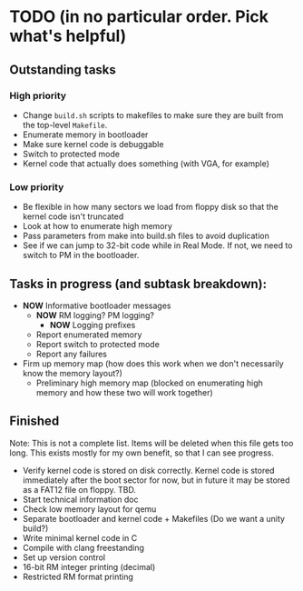 # TODO (in no particular order. Pick what's helpful)

## Outstanding tasks

### High priority

- Change `build.sh` scripts to makefiles to make sure they are built from the top-level `Makefile`.
- Enumerate memory in bootloader
- Make sure kernel code is debuggable
- Switch to protected mode
- Kernel code that actually does something (with VGA, for example)

### Low priority

- Be flexible in how many sectors we load from floppy disk so that the kernel code isn't truncated
- Look at how to enumerate high memory
- Pass parameters from make into build.sh files to avoid duplication
- See if we can jump to 32-bit code while in Real Mode. If not, we need to switch to PM in the bootloader.

## Tasks in progress (and subtask breakdown):

- __NOW__ Informative bootloader messages
  - __NOW__ RM logging? PM logging?
    - __NOW__ Logging prefixes
  - Report enumerated memory
  - Report switch to protected mode
  - Report any failures
- Firm up memory map (how does this work when we don't necessarily know the memory layout?)
  - Preliminary high memory map (blocked on enumerating high memory and how these two will work together)

## Finished

Note: This is not a complete list. Items will be deleted when this file gets too long.
This exists mostly for my own benefit, so that I can see progress.

- Verify kernel code is stored on disk correctly. Kernel code is stored immediately after the boot sector for now, but in future it may be stored as a FAT12 file on floppy. TBD.
- Start technical information doc
- Check low memory layout for qemu
- Separate bootloader and kernel code + Makefiles (Do we want a unity build?)
- Write minimal kernel code in C
- Compile with clang freestanding
- Set up version control
- 16-bit RM integer printing (decimal)
- Restricted RM format printing
